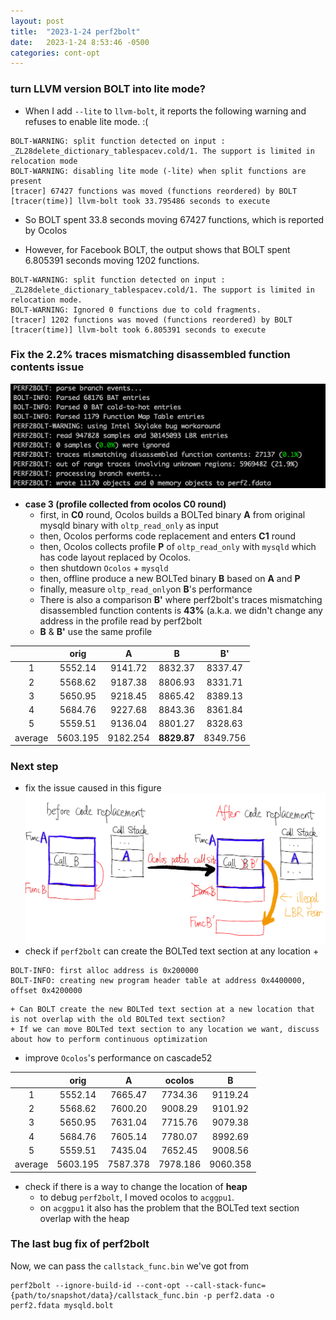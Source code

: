 ```yaml
---
layout: post
title:  "2023-1-24 perf2bolt"
date:   2023-1-24 8:53:46 -0500
categories: cont-opt 
---
```

### turn LLVM version BOLT into lite mode?
- When I add `--lite` to `llvm-bolt`, it reports the following warning and refuses to enable lite mode. :( 
```
BOLT-WARNING: split function detected on input : _ZL28delete_dictionary_tablespacev.cold/1. The support is limited in relocation mode
BOLT-WARNING: disabling lite mode (-lite) when split functions are present
[tracer] 67427 functions was moved (functions reordered) by BOLT
[tracer(time)] llvm-bolt took 33.795486 seconds to execute
```  
- So BOLT spent 33.8 seconds moving 67427 functions, which is reported by Ocolos

- However, for Facebook BOLT, the output shows that BOLT spent 6.805391 seconds moving 1202 functions.
```
BOLT-WARNING: split function detected on input : _ZL28delete_dictionary_tablespacev.cold/1. The support is limited in relocation mode.
BOLT-WARNING: Ignored 0 functions due to cold fragments.
[tracer] 1202 functions was moved (functions reordered) by BOLT
[tracer(time)] llvm-bolt took 6.805391 seconds to execute
```

### Fix the 2.2% traces mismatching disassembled function contents issue
![perf2bolt-output](/assets/2023-01-24/perf2bolt.png)
- <strong>case 3 (profile collected from ocolos C0 round)</strong>
    + first, in <strong>C0</strong> round, Ocolos builds a BOLTed binary <strong>A</strong> from original mysqld binary with `oltp_read_only` as input
    + then, Ocolos performs code replacement and enters <strong>C1</strong> round
    + then, Ocolos collects profile <strong>P</strong> of `oltp_read_only` with `mysqld` which has code layout replaced by Ocolos. 
    + then shutdown `Ocolos` + `mysqld`
    + then, offline produce a new BOLTed binary <strong>B</strong> based on <strong>A</strong> and <strong>P</strong>
    + finally, measure `oltp_read_only`on <strong>B</strong>'s performance
    + There is also a comparison <strong>B'</strong> where perf2bolt's traces mismatching disassembled function contents is <strong>43%</strong> (a.k.a. we didn't change any address in the profile read by perf2bolt
    + <strong>B</strong> & <strong>B'</strong> use the same profile

|   | orig | A | B | B' |
| :----: |:----:| :----: |:----:| :----:|  
| 1 | 5552.14 | 9141.72 | 8832.37 | 8337.47 |
| 2 | 5568.62 | 9187.38 | 8806.93 | 8331.71 |
| 3 | 5650.95 | 9218.45 | 8865.42 | 8389.13 |
| 4 | 5684.76 | 9227.68 | 8843.36 | 8361.84 |
| 5 | 5559.51 | 9136.04 | 8801.27 | 8328.63 |
| average | 5603.195 | 9182.254 | <strong>8829.87</strong> | 8349.756 |

### Next step 
- fix the issue caused in this figure
![code_layout](/assets/2023-01-19/new_illegal.png)
- check if `perf2bolt` can create the BOLTed text section at any location
   + 
```
BOLT-INFO: first alloc address is 0x200000
BOLT-INFO: creating new program header table at address 0x4400000, offset 0x4200000
```
    + Can BOLT create the new BOLTed text section at a new location that is not overlap with the old BOLTed text section?
    + If we can move BOLTed text section to any location we want, discuss about how to perform continuous optimization
- improve `Ocolos`'s performance on cascade52

|   | orig | A | ocolos | B | 
| :----: |:----: | :----:| :----:| :----:| 
| 1 | 5552.14 | 7665.47 | 7734.36 | 9119.24 | 
| 2 | 5568.62 | 7600.20 | 9008.29 | 9101.92 |
| 3 | 5650.95 | 7631.04 | 7715.76 | 9079.38 |
| 4 | 5684.76 | 7605.14 | 7780.07 | 8992.69 |
| 5 | 5559.51 | 7435.04 | 7652.45 | 9008.56 |
| average | 5603.195 | 7587.378 | 7978.186 | 9060.358 | 

- check if there is a way to change the location of <strong>heap</strong>
   + to debug `perf2bolt`, I moved ocolos to `acggpu1`. 
   + on `acggpu1` it also has the problem that the BOLTed text section overlap with the heap 

### The last bug fix of perf2bolt
Now, we can pass the `callstack_func.bin` we've got from
```
perf2bolt --ignore-build-id --cont-opt --call-stack-func={path/to/snapshot/data}/callstack_func.bin -p perf2.data -o perf2.fdata mysqld.bolt
```
